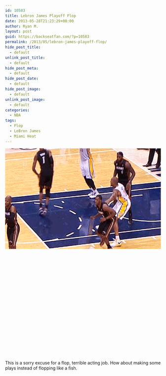 ```yaml
---
id: 10583
title: Lebron James Playoff Flop
date: 2013-05-28T21:23:29+00:00
author: Ryan M.
layout: post
guid: https://backseatfan.com/?p=10583
permalink: /2013/05/lebron-james-playoff-flop/
hide_post_title:
  - default
unlink_post_title:
  - default
hide_post_meta:
  - default
hide_post_date:
  - default
hide_post_image:
  - default
unlink_post_image:
  - default
categories:
  - NBA
tags:
  - Flop
  - LeBron James
  - Miami Heat
---
```


<div class="entry">
  <p style="text-align: center;">
    <a href="/images/2013/05/lebron_playoff_flop.gif"><img class="wp-image-10584 alignleft" alt="lebron_playoff_flop" src="/images/2013/05/lebron_playoff_flop.gif" width="576" height="324" /></a>
  </p>

  <p>
    &nbsp;
  </p>

  <p>
    &nbsp;
  </p>

  <p>
    &nbsp;
  </p>

  <p>
    &nbsp;
  </p>

  <p>
    &nbsp;
  </p>

  <p>
    &nbsp;
  </p>

  <p>
    &nbsp;
  </p>

  <p>
    &nbsp;
  </p>

  <p>
    &nbsp;
  </p>

  <p>
    &nbsp;
  </p>

  <p>
    &nbsp;
  </p>

  <p>
    This is a sorry excuse for a flop, terrible acting job. How about making some plays instead of flopping like a fish.
  </p>
</div>
